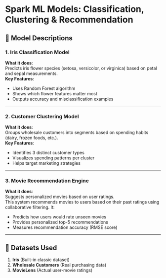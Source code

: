 # Spark ML Models: Classification, Clustering & Recommendation

## 🧠 Model Descriptions

### 1. Iris Classification Model
**What it does**:  
Predicts iris flower species (setosa, versicolor, or virginica) based on petal and sepal measurements.  
**Key Features**:  
- Uses Random Forest algorithm  
- Shows which flower features matter most  
- Outputs accuracy and misclassification examples  

---

### 2. Customer Clustering Model  
**What it does**:  
Groups wholesale customers into segments based on spending habits (dairy, frozen foods, etc.).  
**Key Features**:  
- Identifies 3 distinct customer types  
- Visualizes spending patterns per cluster  
- Helps target marketing strategies  

---

### 3. Movie Recommendation Engine  
**What it does**:  
Suggests personalized movies based on user ratings.  
This system recommends movies to users based on their past ratings using collaborative filtering. It:
- Predicts how users would rate unseen movies
- Provides personalized top-5 recommendations
- Measures recommendation accuracy (RMSE score)

---

## 📂 Datasets Used
1. **Iris** (Built-in classic dataset)  
2. **Wholesale Customers** (Real purchasing data)  
3. **MovieLens** (Actual user-movie ratings)  
